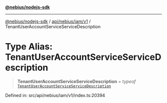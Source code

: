 [**@nebius/nodejs-sdk**](../../../../../README.md)

***

[@nebius/nodejs-sdk](../../../../../README.md) / [api/nebius/iam/v1](../README.md) / TenantUserAccountServiceServiceDescription

# Type Alias: TenantUserAccountServiceServiceDescription

> **TenantUserAccountServiceServiceDescription** = *typeof* [`TenantUserAccountServiceServiceDescription`](../variables/TenantUserAccountServiceServiceDescription.md)

Defined in: src/api/nebius/iam/v1/index.ts:20394
